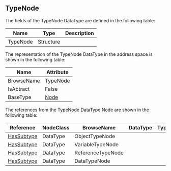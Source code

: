 <!-- datatype -->
## TypeNode
<!-- end of description -->
The fields of the TypeNode DataType are defined in the following table:  

|Name|Type|Description|
|---|---|---|
|TypeNode|Structure||

The representation of the TypeNode DataType in the address space is shown in the following table:  

|Name|Attribute|
|---|---|
|BrowseName|TypeNode|
|IsAbtract|False|
|BaseType|[Node](../../../Part3/Services/Node/readme.md)|

The references from the TypeNode DataType Node are shown in the following table:  

|Reference|NodeClass|BrowseName|DataType|TypeDefinition|ModellingRule|
|---|---|---|---|---|---|
|[HasSubtype](../../../Part3/ReferenceTypes/HasSubtype/readme.md)|DataType|ObjectTypeNode||||
|[HasSubtype](../../../Part3/ReferenceTypes/HasSubtype/readme.md)|DataType|VariableTypeNode||||
|[HasSubtype](../../../Part3/ReferenceTypes/HasSubtype/readme.md)|DataType|ReferenceTypeNode||||
|[HasSubtype](../../../Part3/ReferenceTypes/HasSubtype/readme.md)|DataType|DataTypeNode||||

